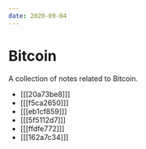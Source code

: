 ```yaml
---
date: 2020-09-04
---
```


# Bitcoin

A collection of notes related to Bitcoin.

- [[[20a73be8]]]
- [[[f5ca2650]]]
- [[[eb1cf859]]]
- [[[5f5112d7]]]
- [[[ffdfe772]]]
- [[[162a7c34]]]
